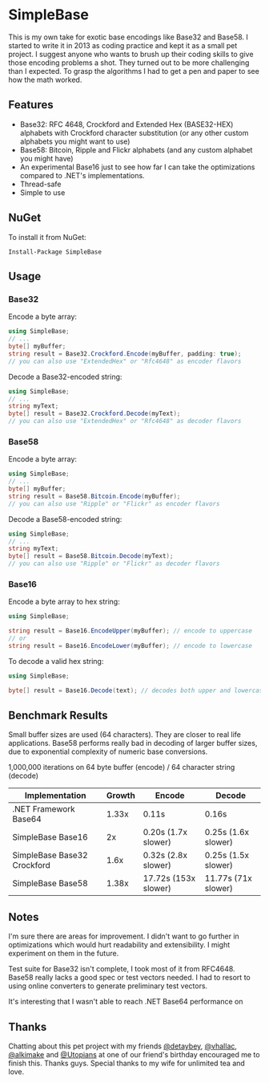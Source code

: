SimpleBase
==========
This is my own take for exotic base encodings like Base32 and Base58. I started to write it in 2013 
as coding practice and kept it as a small pet project. I suggest anyone who wants to brush up 
their coding skills to give those encoding problems a shot. They turned out to be more challenging 
than I expected. To grasp the algorithms I had to get a pen and paper to see how the math worked.

Features
--------
 - Base32: RFC 4648, Crockford and Extended Hex (BASE32-HEX) alphabets with Crockford 
character substitution (or any other custom alphabets you might want to use)
 - Base58: Bitcoin, Ripple and Flickr alphabets (and any custom alphabet you might have)
 - An experimental Base16 just to see how far I can take the optimizations compared to .NET's implementations.
 - Thread-safe
 - Simple to use

NuGet
------
To install it from NuGet:

  `Install-Package SimpleBase`

Usage
------------

### Base32

Encode a byte array:

```csharp
using SimpleBase;
// ...
byte[] myBuffer;
string result = Base32.Crockford.Encode(myBuffer, padding: true);
// you can also use "ExtendedHex" or "Rfc4648" as encoder flavors
```

Decode a Base32-encoded string:

```csharp
using SimpleBase;
// ...
string myText;
byte[] result = Base32.Crockford.Decode(myText);
// you can also use "ExtendedHex" or "Rfc4648" as decoder flavors
```

### Base58

Encode a byte array:

```csharp
using SimpleBase;
// ...
byte[] myBuffer;
string result = Base58.Bitcoin.Encode(myBuffer);
// you can also use "Ripple" or "Flickr" as encoder flavors
```

Decode a Base58-encoded string:

```csharp
using SimpleBase;
// ...
string myText;
byte[] result = Base58.Bitcoin.Decode(myText);
// you can also use "Ripple" or "Flickr" as decoder flavors
```

### Base16

Encode a byte array to hex string:

```csharp
using SimpleBase;

string result = Base16.EncodeUpper(myBuffer); // encode to uppercase
// or 
string result = Base16.EncodeLower(myBuffer); // encode to lowercase
```

To decode a valid hex string:

```csharp
using SimpleBase;

byte[] result = Base16.Decode(text); // decodes both upper and lowercase
```

Benchmark Results
-----------------
Small buffer sizes are used (64 characters). They are closer to real life applications. Base58 
performs really bad in decoding of larger buffer sizes, due to exponential complexity of 
numeric base conversions.

1,000,000 iterations on 64 byte buffer (encode) / 64 character string (decode)

Implementation              | Growth | Encode                   | Decode
----------------------------|--------|--------------------------|------------------
.NET Framework Base64       | 1.33x  | 0.11s                    | 0.16s
SimpleBase Base16           | 2x     | 0.20s (1.7x slower)      | 0.25s (1.6x slower)
SimpleBase Base32 Crockford | 1.6x   | 0.32s (2.8x slower)      | 0.25s (1.5x slower)
SimpleBase Base58           | 1.38x  | 17.72s (153x slower)     | 11.77s (71x slower)

Notes
-----
I'm sure there are areas for improvement. I didn't want to go further in optimizations which 
would hurt readability and extensibility. I might experiment on them in the future.

Test suite for Base32 isn't complete, I took most of it from RFC4648. Base58 really 
lacks a good spec or test vectors needed. I had to resort to using online converters to generate
preliminary test vectors.

It's interesting that I wasn't able to reach .NET Base64 performance on 

Thanks
------
Chatting about this pet project with my friends [@detaybey](https://github.com/detaybey), [@vhallac](https://github.com/vhallac), [@alkimake](https://github.com/alkimake) and [@Utopians](https://github.com/Utopians) at one of our friend's birthday encouraged me to finish this. Thanks guys. Special thanks to my wife for unlimited tea and love.
